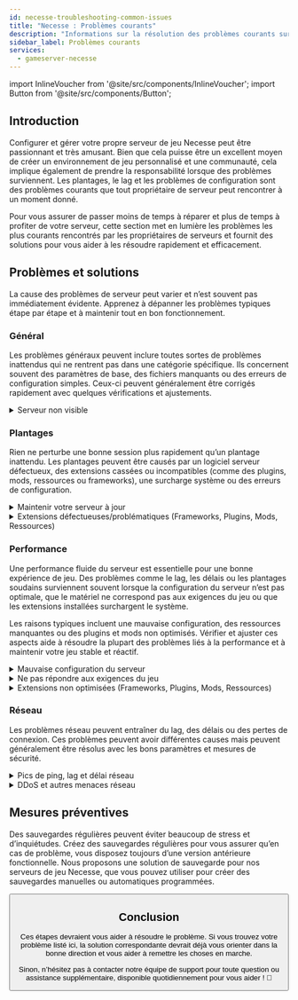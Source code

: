```yaml
---
id: necesse-troubleshooting-common-issues
title: "Necesse : Problèmes courants"
description: "Informations sur la résolution des problèmes courants sur un serveur Necesse de ZAP-Hosting - Documentation ZAP-Hosting.com"
sidebar_label: Problèmes courants
services:
  - gameserver-necesse
---
```


import InlineVoucher from '@site/src/components/InlineVoucher';
import Button from '@site/src/components/Button';

## Introduction

Configurer et gérer votre propre serveur de jeu Necesse peut être passionnant et très amusant. Bien que cela puisse être un excellent moyen de créer un environnement de jeu personnalisé et une communauté, cela implique également de prendre la responsabilité lorsque des problèmes surviennent. Les plantages, le lag et les problèmes de configuration sont des problèmes courants que tout propriétaire de serveur peut rencontrer à un moment donné.

Pour vous assurer de passer moins de temps à réparer et plus de temps à profiter de votre serveur, cette section met en lumière les problèmes les plus courants rencontrés par les propriétaires de serveurs et fournit des solutions pour vous aider à les résoudre rapidement et efficacement.


<InlineVoucher />



## Problèmes et solutions

La cause des problèmes de serveur peut varier et n’est souvent pas immédiatement évidente. Apprenez à dépanner les problèmes typiques étape par étape et à maintenir tout en bon fonctionnement.

### Général
Les problèmes généraux peuvent inclure toutes sortes de problèmes inattendus qui ne rentrent pas dans une catégorie spécifique. Ils concernent souvent des paramètres de base, des fichiers manquants ou des erreurs de configuration simples. Ceux-ci peuvent généralement être corrigés rapidement avec quelques vérifications et ajustements.

<details>
  <summary>Serveur non visible</summary>

Un manque de visibilité du serveur peut se produire si l'initialisation n'a pas été complétée avec succès. Cela peut être dû, par exemple, à une configuration défectueuse ou à des fichiers corrompus. Des informations supplémentaires peuvent généralement être trouvées dans la console du serveur ou les fichiers journaux. En dehors de cela, il faut s'assurer qu'aucun filtre incorrect n'est utilisé dans la liste des serveurs, ce qui empêcherait l'affichage du serveur.

</details>


### Plantages

Rien ne perturbe une bonne session plus rapidement qu’un plantage inattendu. Les plantages peuvent être causés par un logiciel serveur défectueux, des extensions cassées ou incompatibles (comme des plugins, mods, ressources ou frameworks), une surcharge système ou des erreurs de configuration.

<details>
  <summary>Maintenir votre serveur à jour</summary>

Faire tourner votre serveur de jeu sur la dernière version est essentiel pour la stabilité, la sécurité et la compatibilité. Les mises à jour du jeu, les changements de framework ou les modifications des outils tiers peuvent entraîner des problèmes sérieux si votre version de serveur est obsolète.

Un serveur de jeu obsolète peut subir des plantages, des comportements inattendus, voire ne pas démarrer du tout.

![img](https://screensaver01.zap-hosting.com/index.php/s/JXLHyHeMJqErHLJ/preview)


</details>

<details>
  <summary>Extensions défectueuses/problématiques (Frameworks, Plugins, Mods, Ressources)</summary>

Les plantages sont souvent causés par des extensions défectueuses ou obsolètes. Qu’il s’agisse d’un framework, plugin, mod ou ressource, des problèmes peuvent survenir si une extension n’est pas compatible avec la dernière version du jeu ou contient des bugs dans son code.

Cela peut entraîner des plantages inattendus du serveur, des blocages ou des erreurs, surtout lorsque plusieurs extensions problématiques interagissent. Si vous suspectez qu’une extension est la cause, essayez de la désactiver temporairement et vérifiez si votre serveur reste stable sans elle. C’est une méthode simple pour identifier quelle extension crée des problèmes.

Assurez-vous que toutes les extensions que vous utilisez sont à jour, activement maintenues et testées pour la compatibilité avec la version actuelle de votre jeu afin d’éviter les plantages et les temps d’arrêt.

Pour isoler la cause principale des problèmes de plantage, il est souvent utile de désactiver temporairement le contenu additionnel. Commencez avec une configuration minimale et vérifiez si le problème persiste. Si le problème disparaît, réintroduisez progressivement les extensions, mods ou ressources une par une en testant après chaque étape. Cette approche incrémentale aide à identifier l’élément spécifique qui cause des soucis. Cette méthode permet non seulement de cibler efficacement les coupables potentiels, mais aussi de s’assurer que votre dépannage est basé sur des preuves plutôt que sur des suppositions.

</details>

### Performance

Une performance fluide du serveur est essentielle pour une bonne expérience de jeu. Des problèmes comme le lag, les délais ou les plantages soudains surviennent souvent lorsque la configuration du serveur n’est pas optimale, que le matériel ne correspond pas aux exigences du jeu ou que les extensions installées surchargent le système.

Les raisons typiques incluent une mauvaise configuration, des ressources manquantes ou des plugins et mods non optimisés. Vérifier et ajuster ces aspects aide à résoudre la plupart des problèmes liés à la performance et à maintenir votre jeu stable et réactif.

<details>
  <summary>Mauvaise configuration du serveur</summary>

Des paramètres serveur incorrects ou mal ajustés peuvent entraîner une utilisation accrue des ressources et causer des problèmes de performance comme le lag ou les saccades. Assurez-vous que vos valeurs de configuration correspondent aux paramètres recommandés pour votre jeu et la taille de votre serveur. Passez-les en revue et ajustez-les si nécessaire pour que votre serveur fonctionne aussi efficacement que possible.

Vous pouvez modifier votre configuration via les paramètres disponibles dans la section **Paramètres** ou directement dans les fichiers de configuration sous **Configs** de votre interface web.

</details>

<details>
  <summary>Ne pas répondre aux exigences du jeu</summary>

Pour garantir que votre serveur de jeu fonctionne de manière fluide et fiable, il est essentiel de choisir une configuration qui correspond aux besoins de votre projet prévu. Les exigences peuvent varier considérablement selon le jeu, l’utilisation d’extensions telles que mods, plugins ou ressources, et le nombre attendu de joueurs.

ZAP-Hosting fournit une configuration minimale recommandée lors du processus de commande. Ces suggestions sont basées sur des cas d’utilisation typiques et sont conçues pour vous aider à éviter les problèmes courants de performance tels que le lag, les plantages ou les temps de chargement longs.

![img](https://screensaver01.zap-hosting.com/index.php/s/87ADJdwNAXxXxdk/preview)

Veuillez vous assurer de suivre ces recommandations ou d’augmenter la configuration si nécessaire pour garantir une stabilité optimale et la meilleure expérience possible pour vous et vos joueurs. Il s’agit d’une recommandation minimale.

Selon l’ampleur de votre projet et la quantité de contenu additionnel, les ressources requises peuvent déjà être plus élevées dès le départ ou augmenter avec le temps. Dans ce cas, la mise à niveau de votre package serveur de jeu est une solution simple pour assurer la continuité des performances et de la stabilité.

</details>

<details>
  <summary>Extensions non optimisées (Frameworks, Plugins, Mods, Ressources)</summary>

Toutes les extensions ne sont pas conçues en tenant compte de la performance. Qu’il s’agisse d’un framework, plugin, mod ou ressource, une mauvaise implémentation peut entraîner des problèmes de performance importants sur votre serveur. Dans de nombreux cas, la fonctionnalité prévue peut fonctionner, mais la manière dont elle est exécutée est inefficace, trop complexe ou cause une charge inutile sur les ressources du serveur.

Cela peut entraîner une utilisation élevée du CPU, des fuites de mémoire, du lag, voire des plantages, surtout lorsque plusieurs composants non optimisés interagissent. Assurez-vous toujours que les extensions sont activement maintenues, bien documentées et testées pour la performance. En cas de doute, consultez les retours de la communauté ou surveillez la performance du serveur pour identifier les éléments problématiques.

Pour isoler la cause principale des problèmes de performance, il est souvent utile de désactiver temporairement le contenu additionnel. Commencez avec une configuration minimale et vérifiez si le problème persiste. Si le problème disparaît, réintroduisez progressivement les extensions, mods ou ressources une par une en testant après chaque étape. Cette approche incrémentale aide à identifier l’élément spécifique qui cause des soucis, qu’il s’agisse d’un conflit, d’une fuite de mémoire ou d’une utilisation excessive des ressources.

Cette méthode permet non seulement de cibler efficacement les coupables potentiels, mais aussi de s’assurer que votre dépannage est basé sur des preuves plutôt que sur des suppositions.

</details>



### Réseau
Les problèmes réseau peuvent entraîner du lag, des délais ou des pertes de connexion. Ces problèmes peuvent avoir différentes causes mais peuvent généralement être résolus avec les bons paramètres et mesures de sécurité.

<details>
  <summary>Pics de ping, lag et délai réseau</summary>

Les pics de ping, le lag et les délais réseau sont généralement le résultat de ressources serveur limitées, telles qu’une puissance CPU insuffisante, une RAM ou une bande passante insuffisante.

Ils peuvent également survenir lorsque le serveur est surchargé par un nombre élevé de joueurs ou des scripts et plugins gourmands en ressources. Des problèmes liés au réseau comme un routage défectueux, une surcharge externe ou l’hébergement du serveur loin de la base de joueurs peuvent encore augmenter la latence.

De plus, les processus en arrière-plan, les connexions internet instables, la perte de paquets et un logiciel serveur obsolète ou mal configuré peuvent tous contribuer à des problèmes de performance perceptibles pendant le jeu.

Si vous rencontrez du lag ou un ping élevé sur votre serveur, il existe quelques étapes simples pour améliorer la performance. Tout d’abord, assurez-vous que votre serveur répond ou dépasse les spécifications recommandées pour votre jeu et projet. Choisir un emplacement de serveur proche de votre base de joueurs peut également aider à réduire la latence.

Si vous suspectez que des problèmes de routage ou des problèmes réseau externes causent des délais, n’hésitez pas à contacter notre équipe de support. Ils vous aideront à analyser la situation et à trouver la meilleure solution possible.


</details>

<details>
  <summary>DDoS et autres menaces réseau</summary>

Les serveurs de jeu peuvent parfois devenir la cible d’activités réseau malveillantes, notamment des attaques par déni de service distribué (DDoS). Ces attaques inondent le serveur avec un trafic excessif, provoquant du lag, des pertes de connexion ou même une indisponibilité complète. Dans d’autres cas, les attaquants peuvent tenter d’exploiter des vulnérabilités réseau ou perturber la stabilité du serveur par des tentatives de connexion répétées ou des schémas de données inhabituels.

Bien que la plupart de ces menaces échappent au contrôle de l’utilisateur moyen, ZAP-Hosting fournit des systèmes de protection et d’atténuation intégrés pour protéger votre serveur contre les attaques courantes et avancées. Si vous suspectez que votre serveur est ciblé et que cela cause des problèmes, contactez notre équipe de support pour obtenir de l’aide et des conseils supplémentaires.

</details>






## Mesures préventives

Des sauvegardes régulières peuvent éviter beaucoup de stress et d’inquiétudes. Créez des sauvegardes régulières pour vous assurer qu’en cas de problème, vous disposez toujours d’une version antérieure fonctionnelle. Nous proposons une solution de sauvegarde pour nos serveurs de jeu Necesse, que vous pouvez utiliser pour créer des sauvegardes manuelles ou automatiques programmées.



<Button label="Accéder à ZAP-Storage" link="https://zap-hosting.com/en/customer/home/storage/" block/>






## Conclusion

Ces étapes devraient vous aider à résoudre le problème. Si vous trouvez votre problème listé ici, la solution correspondante devrait déjà vous orienter dans la bonne direction et vous aider à remettre les choses en marche.

Sinon, n’hésitez pas à contacter notre équipe de support pour toute question ou assistance supplémentaire, disponible quotidiennement pour vous aider ! 🙂

<InlineVoucher />